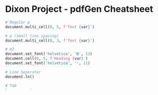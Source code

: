 # Dixon Project - pdfGen Cheatsheet


```python
# Regular p
document.multi_cell(0, 5, f'Text {var}')

# p (Small line spacing) 
document.multi_cell(0, 3, f'Text {var}')

# H2
document.set_font('helvetica', 'B', 11)
document.cell(0, 5, f'Heading {var}')
document.set_font('helvetica', '', 11)

# Line Seperater
document.ln()

# Tab
'          '
```

